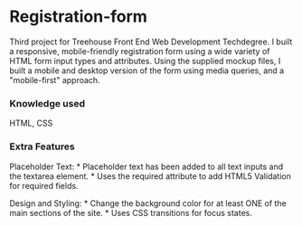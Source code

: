 # Registration-form
Third project for Treehouse Front End Web Development Techdegree. I built a responsive, mobile-friendly registration form using a wide variety of HTML form input types and attributes. Using the supplied mockup files, I built a mobile and desktop version of the form using media queries, and a "mobile-first" approach.


### Knowledge used
HTML, CSS


### Extra Features
Placeholder Text:
    * Placeholder text has been added to all text inputs and the textarea element.
    * Uses the required attribute to add HTML5 Validation for required fields.
    
Design and Styling:
    * Change the background color for at least ONE of the main sections of the site.
    * Uses CSS transitions for focus states.
       
